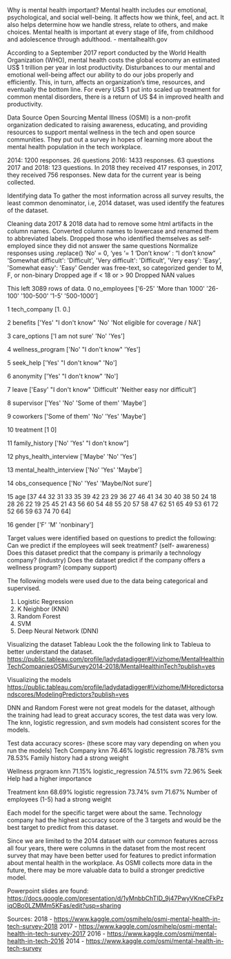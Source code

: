 Why is mental health important?
Mental health includes our emotional, psychological, and social well-being. It affects how we think, feel, and act. It also helps determine how we handle stress, relate to others, and make choices. Mental health is important at every stage of life, from childhood and adolescence through adulthood. - mentalhealth.gov

According to a September 2017 report conducted by the World Health Organization (WHO), mental health costs the global economy an estimated US$ 1 trillion per year in lost productivity. Disturbances to our mental and emotional well-being affect our ability to do our jobs properly and efficiently. This, in turn, affects an organization’s time, resources, and eventually the bottom line. For every US$ 1 put into scaled up treatment for common mental disorders, there is a return of US $4 in improved health and productivity.

Data Source
Open Sourcing Mental Illness (OSMI) is a non-profit organization dedicated to raising awareness, educating, and providing resources to support mental wellness in the tech and open source communities. They put out a survey in hopes of learning more about the mental health population in the tech workplace.

2014: 1200 responses. 26 questions 
2016: 1433 responses. 63 questions 
2017 and 2018:  123 questions. In 2018 they received 417 responses, in 2017, they received 756 responses. 
New data for the current year is being collected. 

Identifying data
To gather the most information across all survey results, the least common denominator, i.e, 2014 dataset, was used identify the features of the dataset. 

Cleaning data
2017 & 2018 data had to remove some html artifacts in the column names.
Converted column names to lowercase and renamed them to abbreviated labels.
Dropped those who identified themselves as self-employed since they did not answer the same questions
Normalize responses using .replace()
‘No’ = 0, ‘yes ‘= 1
‘Don’t know’ : “I don’t know”
‘Somewhat difficult': 'Difficult', 'Very difficult': 'Difficult',  'Very easy': 'Easy', 'Somewhat easy': 'Easy'
Gender was free-text, so categorized gender to M, F, or non-binary
Dropped age if < 18 or > 90
Dropped NAN values

This left 3089 rows of data.
0 no_employees
['6-25' 'More than 1000' '26-100' '100-500' '1-5' '500-1000']


1 tech_company
[1. 0.]


2 benefits
['Yes' "I don't know" 'No' 'Not eligible for coverage / NA']


3 care_options
['I am not sure' 'No' 'Yes']


4 wellness_program
['No' "I don't know" 'Yes']


5 seek_help
['Yes' "I don't know" 'No']


6 anonymity
['Yes' "I don't know" 'No']


7 leave
['Easy' "I don't know" 'Difficult' 'Neither easy nor difficult']


8 supervisor
['Yes' 'No' 'Some of them' 'Maybe']


9 coworkers
['Some of them' 'No' 'Yes' 'Maybe']


10 treatment
[1 0]


11 family_history
['No' 'Yes' "I don't know"]


12 phys_health_interview
['Maybe' 'No' 'Yes']


13 mental_health_interview
['No' 'Yes' 'Maybe']


14 obs_consequence
['No' 'Yes' 'Maybe/Not sure']


15 age
[37 44 32 31 33 35 39 42 23 29 36 27 46 41 34 30 40 38 50 24 18 28 26 22
 19 25 45 21 43 56 60 54 48 55 20 57 58 47 62 51 65 49 53 61 72 52 66 59
 63 74 70 64]


16 gender
['F' 'M' 'nonbinary']

Target values were identified based on questions to predict the following: 
Can we predict if the employees will seek treatment? (self- awareness)
Does this dataset predict that the company is primarily a technology company? (industry)
Does the dataset predict if the company offers a wellness program? (company support)

The following models were used due to the data being categorical and supervised.
1. Logistic Regression
2. K Neighbor (KNN)
3. Random Forest
4. SVM
5. Deep Neural Network (DNN)

Visualizing the dataset
Tableau
Look the the following link to Tableua to better understand the dataset. 
https://public.tableau.com/profile/ladydatadigger#!/vizhome/MentalHealthinTechCompaniesOSMISurvey2014-2018/MentalHealthinTech?publish=yes

Visualizing the models
https://public.tableau.com/profile/ladydatadigger#!/vizhome/MHpredictorsandscores/ModelingPredictors?publish=yes

DNN and Random Forest were not great models for the dataset, although the training had lead to great accuracy scores, the test data was very low. The knn, logistic regression, and svm models had consistent scores for the models.

Test data accuracy scores- (these score may vary depending on when you run the models)
Tech Company
knn 76.46%
logistic regression 78.78%
svm 78.53%
Family history had a strong weight

Wellness prgraom
knn 71.15%
logistic_regression 74.51%
svm 72.96%
Seek Help had a higher importance

Treatment
knn 68.69%
logistic regression 73.74%
svm 71.67%
Number of employees (1-5) had a strong weight

Each model for the specific target were about the same. Technology company had the highest accuracy score of the 3 targets and would be the best target to predict from this dataset. 

Since we are limited to the 2014 dataset with our common features across all four years, there were columns in the dataset from the most recent survey that may have been better used for features to predict information about mental health in the workplace. As OSMI collects more data in the future, there may be more valuable data to build a stronger predictive model. 

Powerpoint slides are found:
https://docs.google.com/presentation/d/1yMnbbChTID_9j47PwyVKneCFkPziqOBo0LZMMm5KFas/edit?usp=sharing

Sources:
2018 - https://www.kaggle.com/osmihelp/osmi-mental-health-in-tech-survey-2018
2017 - https://www.kaggle.com/osmihelp/osmi-mental-health-in-tech-survey-2017
2016 - https://www.kaggle.com/osmi/mental-health-in-tech-2016
2014 - https://www.kaggle.com/osmi/mental-health-in-tech-survey



